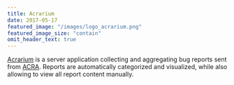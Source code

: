 ```yaml
---
title: Acrarium
date: 2017-05-17
featured_image: "/images/logo_acrarium.png"
featured_image_size: "contain"
omit_header_text: true
--- 
```


[Acrarium](https://github.com/F43nd1r/Acrarium) is a server application collecting and aggregating bug reports sent from [ACRA](https://github.com/ACRA/acra).
Reports are automatically categorized and visualized, while also allowing to view all report content manually.
